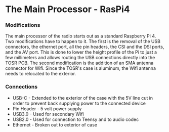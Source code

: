 # The Main Processor - RasPi4
### Modifications
The main processor of the radio starts out as a standard Raspberry Pi 4. Two modifications have to happen to it. The first is the removal of the USB connectors, the ethernet port, all the pin headers, the CSI and the DSI ports, and the AV port. This is done to lower the height profile of the Pi to just a few millimeters and allows routing the USB connections directly into the TOSR PCB. The second modification is the addition of an SMA antenna connector for Wifi. Since the TOSR's case is aluminum, the Wifi antenna needs to relocated to the exterior.

### Connections
- USB-C - Extended to the exterior of the case with the 5V line cut in order to prevent back supplying power to the connected device
- Pin Header - 5 volt power supply
- USB3.0 - Used for secondary Wifi
- USB2.0 - Used for connection to Teensy and to audio codec
- Ethernet - Broken out to exterior of case

